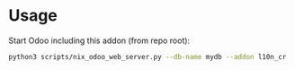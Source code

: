 # Usage

Start Odoo including this addon (from repo root):

```bash
python3 scripts/nix_odoo_web_server.py --db-name mydb --addon l10n_cr
```

